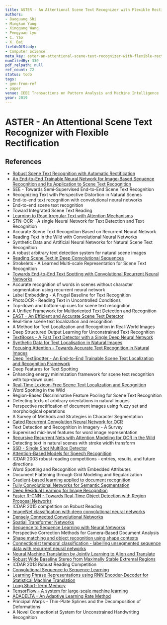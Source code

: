 ```yaml
---
title: ASTER - An Attentional Scene Text Recognizer with Flexible Rectification
authors:
- Baoguang Shi
- Mingkun Yang
- Xinggang Wang
- Pengyuan Lyu
- C. Yao
- X. Bai
fieldsOfStudy:
- Computer Science
meta_key: aster-an-attentional-scene-text-recognizer-with-flexible-rectification
numCitedBy: 330
pdf_relpath: null
ref_count: 72
status: todo
tags:
- gen-from-ref
- paper
venue: IEEE Transactions on Pattern Analysis and Machine Intelligence
year: 2019
---
```


# ASTER - An Attentional Scene Text Recognizer with Flexible Rectification

## References

- [Robust Scene Text Recognition with Automatic Rectification](./robust-scene-text-recognition-with-automatic-rectification.md)
- [An End-to-End Trainable Neural Network for Image-Based Sequence Recognition and Its Application to Scene Text Recognition](./an-end-to-end-trainable-neural-network-for-image-based-sequence-recognition-and-its-application-to-scene-text-recognition.md)
- SEE - Towards Semi-Supervised End-to-End Scene Text Recognition
- Recognizing Text with Perspective Distortion in Natural Scenes
- End-to-end text recognition with convolutional neural networks
- End-to-end scene text recognition
- Toward Integrated Scene Text Reading
- [Learning to Read Irregular Text with Attention Mechanisms](./learning-to-read-irregular-text-with-attention-mechanisms.md)
- STN-OCR - A single Neural Network for Text Detection and Text Recognition
- Accurate Scene Text Recognition Based on Recurrent Neural Network
- Reading Text in the Wild with Convolutional Neural Networks
- Synthetic Data and Artificial Neural Networks for Natural Scene Text Recognition
- A robust arbitrary text detection system for natural scene images
- [Reading Scene Text in Deep Convolutional Sequences](./reading-scene-text-in-deep-convolutional-sequences.md)
- Strokelets - A Learned Multi-scale Representation for Scene Text Recognition
- [Towards End-to-End Text Spotting with Convolutional Recurrent Neural Networks](./towards-end-to-end-text-spotting-with-convolutional-recurrent-neural-networks.md)
- Accurate recognition of words in scenes without character segmentation using recurrent neural network
- Label Embedding - A Frugal Baseline for Text Recognition
- PhotoOCR - Reading Text in Uncontrolled Conditions
- Top-down and bottom-up cues for scene text recognition
- A Unified Framework for Multioriented Text Detection and Recognition
- [EAST - An Efficient and Accurate Scene Text Detector](./east-an-efficient-and-accurate-scene-text-detector.md)
- Real-time scene text localization and recognition
- A Method for Text Localization and Recognition in Real-World Images
- Deep Structured Output Learning for Unconstrained Text Recognition
- [TextBoxes - A Fast Text Detector with a Single Deep Neural Network](./textboxes-a-fast-text-detector-with-a-single-deep-neural-network.md)
- [Synthetic Data for Text Localisation in Natural Images](./synthetic-data-for-text-localisation-in-natural-images.md)
- [Focusing Attention - Towards Accurate Text Recognition in Natural Images](./focusing-attention-towards-accurate-text-recognition-in-natural-images.md)
- [Deep TextSpotter - An End-to-End Trainable Scene Text Localization and Recognition Framework](./deep-textspotter-an-end-to-end-trainable-scene-text-localization-and-recognition-framework.md)
- Deep Features for Text Spotting
- Enhancing energy minimization framework for scene text recognition with top-down cues
- [Real-Time Lexicon-Free Scene Text Localization and Recognition](./real-time-lexicon-free-scene-text-localization-and-recognition.md)
- Word Spotting in the Wild
- Region-Based Discriminative Feature Pooling for Scene Text Recognition
- Detecting texts of arbitrary orientations in natural images
- Perspective rectification of document images using fuzzy set and morphological operations
- A Survey of Methods and Strategies in Character Segmentation
- [Gated Recurrent Convolution Neural Network for OCR](./gated-recurrent-convolution-neural-network-for-ocr.md)
- Text Detection and Recognition in Imagery - A Survey
- Supervised mid-level features for word image representation
- [Recursive Recurrent Nets with Attention Modeling for OCR in the Wild](./recursive-recurrent-nets-with-attention-modeling-for-ocr-in-the-wild.md)
- Detecting text in natural scenes with stroke width transform
- [SSD - Single Shot MultiBox Detector](./ssd-single-shot-multibox-detector.md)
- [Attention-Based Models for Speech Recognition](./attention-based-models-for-speech-recognition.md)
- ICDAR 2003 robust reading competitions - entries, results, and future directions
- Word Spotting and Recognition with Embedded Attributes
- Document Flattening through Grid Modeling and Regularization
- [Gradient-based learning applied to document recognition](./gradient-based-learning-applied-to-document-recognition.md)
- [Fully Convolutional Networks for Semantic Segmentation](./fully-convolutional-networks-for-semantic-segmentation.md)
- [Deep Residual Learning for Image Recognition](./deep-residual-learning-for-image-recognition.md)
- [Faster R-CNN - Towards Real-Time Object Detection with Region Proposal Networks](./faster-r-cnn-towards-real-time-object-detection-with-region-proposal-networks.md)
- ICDAR 2015 competition on Robust Reading
- [ImageNet classification with deep convolutional neural networks](./imagenet-classification-with-deep-convolutional-neural-networks.md)
- [Densely Connected Convolutional Networks](./densely-connected-convolutional-networks.md)
- [Spatial Transformer Networks](./spatial-transformer-networks.md)
- [Sequence to Sequence Learning with Neural Networks](./sequence-to-sequence-learning-with-neural-networks.md)
- Perspective Correction Methods for Camera-Based Document Analysis
- [Shape matching and object recognition using shape contexts](./shape-matching-and-object-recognition-using-shape-contexts.md)
- [Connectionist temporal classification - labelling unsegmented sequence data with recurrent neural networks](./connectionist-temporal-classification-labelling-unsegmented-sequence-data-with-recurrent-neural-networks.md)
- [Neural Machine Translation by Jointly Learning to Align and Translate](./neural-machine-translation-by-jointly-learning-to-align-and-translate.md)
- [Robust Wide Baseline Stereo from Maximally Stable Extremal Regions](./robust-wide-baseline-stereo-from-maximally-stable-extremal-regions.md)
- ICDAR 2013 Robust Reading Competition
- [Convolutional Sequence to Sequence Learning](./convolutional-sequence-to-sequence-learning.md)
- [Learning Phrase Representations using RNN Encoder-Decoder for Statistical Machine Translation](./learning-phrase-representations-using-rnn-encoder-decoder-for-statistical-machine-translation.md)
- [Long Short-Term Memory](./long-short-term-memory.md)
- [TensorFlow - A system for large-scale machine learning](./tensorflow-a-system-for-large-scale-machine-learning.md)
- [ADADELTA - An Adaptive Learning Rate Method](./adadelta-an-adaptive-learning-rate-method.md)
- Principal Warps - Thin-Plate Splines and the Decomposition of Deformations
- A Novel Connectionist System for Unconstrained Handwriting Recognition
